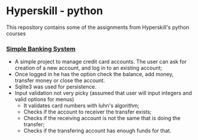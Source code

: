 # Hyperskill - python
This repository contains some of the assignments from Hyperskill's python courses

### [Simple Banking System](https://hyperskill.org/projects/109?track=30)
- A simple project to manage credit card accounts. The user can ask for creation of a new account, and log in to an existing account;
- Once logged in he has the option check the balance, add money, transfer money or close the account.
- Sqlite3 was used for persistence.
- Input validation not very picky (assumed that user will input integers and valid options for menus)
    - It validates card numbers with luhn's algorithm;
    - Checks if the account to receiver the transfer exists;
    - Checks if the receiving account is not the same that is doing the transfer;
    - Checks if the transfering account has enough funds for that.
